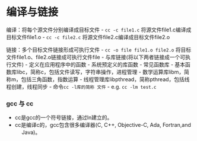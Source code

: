 # 编译与链接

编译：将每个源文件分别编译成目标文件
	- `cc -c file1.c` 将源文件file1.c编译成目标文件file1.o
	- `cc -c file2.c` 将源文件file2.c编译成目标文件file2.o

链接：多个目标文件链接形成可执行文件
	- `cc -o file file1.o file2.o` 将目标文件file1.o、file2.o链接成可执行文件file
	- 与库链接(将以下两者链接成一个可执行文件)
		- 定义在应用程序中的函数
		- 系统预定义的库函数
	- 常见函数库
		- 基本函数库libc，简称c，包括文件读写，字符串操作，进程管理
		- 数学运算库libm，简称m，包括三角函数，指数运算
		- 线程管理库libpthread，简称pthread，包括线程创建，线程同步
	- 命令`cc -l库的简称 文件`
		- e.g. `cc -lm test.c`

### gcc 与 cc

- cc是gcc的一个符号链接，通过ln建立的。
- cc是编译c的，gcc包含很多编译器(C, C++, Objective-C, Ada, Fortran,and 　 Java)。

